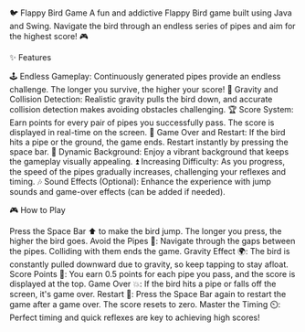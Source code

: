 🐦 Flappy Bird Game
A fun and addictive Flappy Bird game built using Java and Swing. Navigate the bird through an endless series of pipes and aim for the highest score! 🎮

✨ Features

🕹️ Endless Gameplay: Continuously generated pipes provide an endless challenge. The longer you survive, the higher your score!
🎯 Gravity and Collision Detection: Realistic gravity pulls the bird down, and accurate collision detection makes avoiding obstacles challenging.
🏆 Score System: Earn points for every pair of pipes you successfully pass. The score is displayed in real-time on the screen.
🔄 Game Over and Restart: If the bird hits a pipe or the ground, the game ends. Restart instantly by pressing the space bar.
🌄 Dynamic Background: Enjoy a vibrant background that keeps the gameplay visually appealing.
⏫ Increasing Difficulty: As you progress, the speed of the pipes gradually increases, challenging your reflexes and timing.
🎶 Sound Effects (Optional): Enhance the experience with jump sounds and game-over effects (can be added if needed).


🎮 How to Play

Press the Space Bar ⬆️ to make the bird jump. The longer you press, the higher the bird goes.
Avoid the Pipes 🚧: Navigate through the gaps between the pipes. Colliding with them ends the game.
Gravity Effect 🌍: The bird is constantly pulled downward due to gravity, so keep tapping to stay afloat.
Score Points 🎯: You earn 0.5 points for each pipe you pass, and the score is displayed at the top.
Game Over 💥: If the bird hits a pipe or falls off the screen, it's game over.
Restart 🔁: Press the Space Bar again to restart the game after a game over. The score resets to zero.
Master the Timing ⏲️: Perfect timing and quick reflexes are key to achieving high scores!
